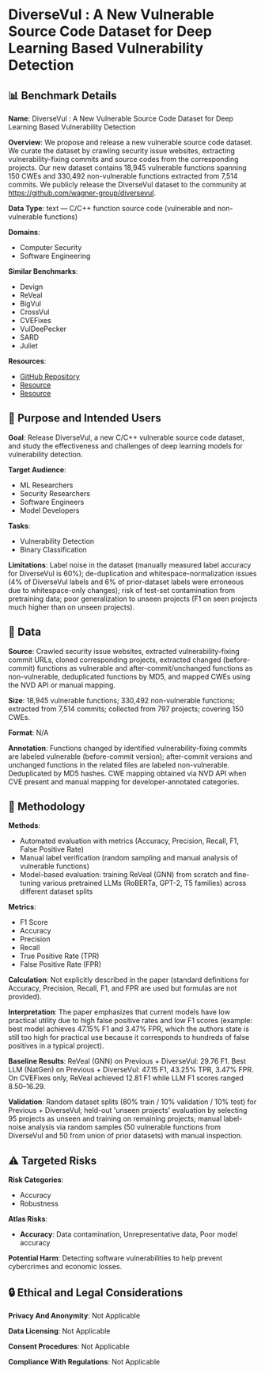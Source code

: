 # DiverseVul : A New Vulnerable Source Code Dataset for Deep Learning Based Vulnerability Detection

## 📊 Benchmark Details

**Name**: DiverseVul : A New Vulnerable Source Code Dataset for Deep Learning Based Vulnerability Detection

**Overview**: We propose and release a new vulnerable source code dataset. We curate the dataset by crawling security issue websites, extracting vulnerability-fixing commits and source codes from the corresponding projects. Our new dataset contains 18,945 vulnerable functions spanning 150 CWEs and 330,492 non-vulnerable functions extracted from 7,514 commits. We publicly release the DiverseVul dataset to the community at https://github.com/wagner-group/diversevul.

**Data Type**: text — C/C++ function source code (vulnerable and non-vulnerable functions)

**Domains**:
- Computer Security
- Software Engineering

**Similar Benchmarks**:
- Devign
- ReVeal
- BigVul
- CrossVul
- CVEFixes
- VulDeePecker
- SARD
- Juliet

**Resources**:
- [GitHub Repository](https://github.com/wagner-group/diversevul)
- [Resource](https://arxiv.org/abs/2304.00409)
- [Resource](https://doi.org/10.1145/3607199.3607242)

## 🎯 Purpose and Intended Users

**Goal**: Release DiverseVul, a new C/C++ vulnerable source code dataset, and study the effectiveness and challenges of deep learning models for vulnerability detection.

**Target Audience**:
- ML Researchers
- Security Researchers
- Software Engineers
- Model Developers

**Tasks**:
- Vulnerability Detection
- Binary Classification

**Limitations**: Label noise in the dataset (manually measured label accuracy for DiverseVul is 60%); de-duplication and whitespace-normalization issues (4% of DiverseVul labels and 6% of prior-dataset labels were erroneous due to whitespace-only changes); risk of test-set contamination from pretraining data; poor generalization to unseen projects (F1 on seen projects much higher than on unseen projects).

## 💾 Data

**Source**: Crawled security issue websites, extracted vulnerability-fixing commit URLs, cloned corresponding projects, extracted changed (before-commit) functions as vulnerable and after-commit/unchanged functions as non-vulnerable, deduplicated functions by MD5, and mapped CWEs using the NVD API or manual mapping.

**Size**: 18,945 vulnerable functions; 330,492 non-vulnerable functions; extracted from 7,514 commits; collected from 797 projects; covering 150 CWEs.

**Format**: N/A

**Annotation**: Functions changed by identified vulnerability-fixing commits are labeled vulnerable (before-commit version); after-commit versions and unchanged functions in the related files are labeled non-vulnerable. Deduplicated by MD5 hashes. CWE mapping obtained via NVD API when CVE present and manual mapping for developer-annotated categories.

## 🔬 Methodology

**Methods**:
- Automated evaluation with metrics (Accuracy, Precision, Recall, F1, False Positive Rate)
- Manual label verification (random sampling and manual analysis of vulnerable functions)
- Model-based evaluation: training ReVeal (GNN) from scratch and fine-tuning various pretrained LLMs (RoBERTa, GPT-2, T5 families) across different dataset splits

**Metrics**:
- F1 Score
- Accuracy
- Precision
- Recall
- True Positive Rate (TPR)
- False Positive Rate (FPR)

**Calculation**: Not explicitly described in the paper (standard definitions for Accuracy, Precision, Recall, F1, and FPR are used but formulas are not provided).

**Interpretation**: The paper emphasizes that current models have low practical utility due to high false positive rates and low F1 scores (example: best model achieves 47.15% F1 and 3.47% FPR, which the authors state is still too high for practical use because it corresponds to hundreds of false positives in a typical project).

**Baseline Results**: ReVeal (GNN) on Previous + DiverseVul: 29.76 F1. Best LLM (NatGen) on Previous + DiverseVul: 47.15 F1, 43.25% TPR, 3.47% FPR. On CVEFixes only, ReVeal achieved 12.81 F1 while LLM F1 scores ranged 8.50–16.29.

**Validation**: Random dataset splits (80% train / 10% validation / 10% test) for Previous + DiverseVul; held-out 'unseen projects' evaluation by selecting 95 projects as unseen and training on remaining projects; manual label-noise analysis via random samples (50 vulnerable functions from DiverseVul and 50 from union of prior datasets) with manual inspection.

## ⚠️ Targeted Risks

**Risk Categories**:
- Accuracy
- Robustness

**Atlas Risks**:
- **Accuracy**: Data contamination, Unrepresentative data, Poor model accuracy

**Potential Harm**: Detecting software vulnerabilities to help prevent cybercrimes and economic losses.

## 🔒 Ethical and Legal Considerations

**Privacy And Anonymity**: Not Applicable

**Data Licensing**: Not Applicable

**Consent Procedures**: Not Applicable

**Compliance With Regulations**: Not Applicable
